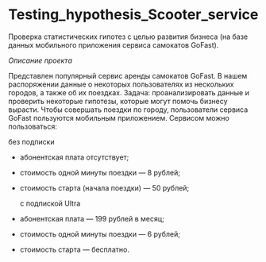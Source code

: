 # Testing_hypothesis_Scooter_service
Проверка статистических гипотез с целью развития бизнеса (на базе данных мобильного приложения сервиса самокатов GoFast).

*Описание проекта*

Представлен популярный сервис аренды самокатов GoFast. В нашем распоряжении данные о некоторых пользователях из нескольких городов, а также об их поездках. Задача: проанализировать данные и проверить некоторые гипотезы, которые могут помочь бизнесу вырасти. Чтобы совершать поездки по городу, пользователи сервиса GoFast пользуются мобильным приложением. Сервисом можно пользоваться:
    
   без подписки
 - абонентская плата отсутствует;
 - стоимость одной минуты поездки — 8 рублей;
 - стоимость старта (начала поездки) — 50 рублей;

   с подпиской Ultra
 - абонентская плата — 199 рублей в месяц;
 - стоимость одной минуты поездки — 6 рублей;
 - стоимость старта — бесплатно.
